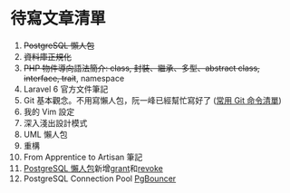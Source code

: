 # 待寫文章清單
1. ~~PostgreSQL 懶人包~~
2. ~~資料庫正規化~~
4. ~~PHP 物件導向語法簡介: class, 封裝、繼承、多型、abstract class, interface, trait~~, namespace
5. Laravel 6 官方文件筆記
6. Git 基本觀念。不用寫懶人包，阮一峰已經幫忙寫好了 ([常用 Git 命令清單](https://www.ruanyifeng.com/blog/2015/12/git-cheat-sheet.html))
7. 我的 Vim 設定
9. 深入淺出設計模式
10. UML 懶人包
11. 重構
12. From Apprentice to Artisan 筆記
13. [PostgreSQL 懶人包](posgtresql-cheat-sheet)新增[grant](https://docs.postgresql.tw/reference/sql-commands/grant)和[revoke](https://docs.postgresql.tw/reference/sql-commands/revoke)
14. PostgreSQL Connection Pool [PgBouncer](https://medium.com/pgsql-tw/you-need-pgbouncer-e62fa329b209)
